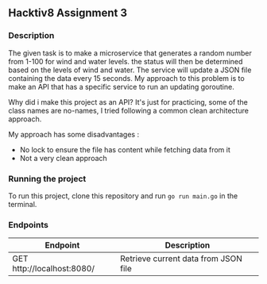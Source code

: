 ## Hacktiv8 Assignment 3

### Description
The given task is to make a microservice that generates a random number from 1-100 for wind and water levels. the status will then be determined based on the levels of wind and water. The service will update a JSON file containing the data every 15 seconds. My approach to this problem is to make an API that has a specific service to run an updating goroutine.

Why did i make this project as an API? 
It's just for practicing, some of the class names are no-names, I tried following a common clean architecture approach. 

My approach has some disadvantages :
- No lock to ensure the file has content while fetching data from it
- Not a very clean approach

### Running the project
To run this project, clone this repository and  run `go run main.go` in the terminal.

### Endpoints
| Endpoint                   | Description                          |
|----------------------------|--------------------------------------|
| GET http://localhost:8080/ | Retrieve current data from JSON file |
